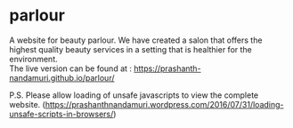 # parlour
A website for beauty parlour. We have created a salon that offers the highest quality beauty services in a setting that is healthier for the environment.  
The live version can be found at : https://prashanth-nandamuri.github.io/parlour/  
  
  P.S. Please allow loading of unsafe javascripts to view the complete website. (https://prashanthnandamuri.wordpress.com/2016/07/31/loading-unsafe-scripts-in-browsers/)
